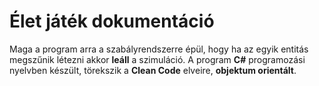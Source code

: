 # Élet játék dokumentáció

Maga a program arra a szabályrendszerre épül, hogy ha az egyik entitás megszűnik létezni akkor **leáll** a szimuláció. 
A program **C#** programozási nyelvben készült, törekszik a **Clean Code** elveire, **objektum orientált**. 

